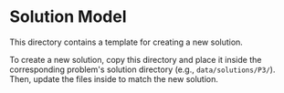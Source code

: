 # Solution Model

This directory contains a template for creating a new solution.

To create a new solution, copy this directory and place it inside the corresponding problem's solution directory (e.g., `data/solutions/P3/`). Then, update the files inside to match the new solution.
